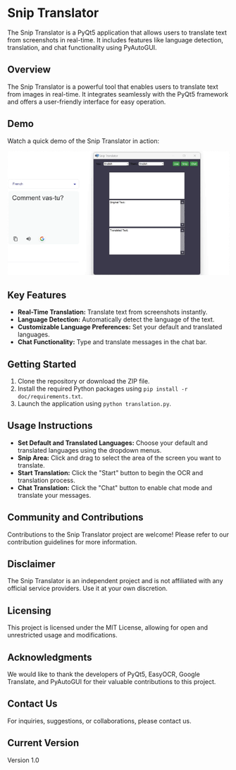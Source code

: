 # Snip Translator

The Snip Translator is a PyQt5 application that allows users to translate text from screenshots in real-time. It includes features like language detection, translation, and chat functionality using PyAutoGUI.

## Overview

The Snip Translator is a powerful tool that enables users to translate text from images in real-time. It integrates seamlessly with the PyQt5 framework and offers a user-friendly interface for easy operation.

## Demo

Watch a quick demo of the Snip Translator in action:

![Demo Snip](doc/Demo-Snip.gif)

## Key Features

- **Real-Time Translation:** Translate text from screenshots instantly.
- **Language Detection:** Automatically detect the language of the text.
- **Customizable Language Preferences:** Set your default and translated languages.
- **Chat Functionality:** Type and translate messages in the chat bar.

## Getting Started

1. Clone the repository or download the ZIP file.
2. Install the required Python packages using `pip install -r doc/requirements.txt`.
3. Launch the application using `python translation.py`.

## Usage Instructions

- **Set Default and Translated Languages:** Choose your default and translated languages using the dropdown menus.
- **Snip Area:** Click and drag to select the area of the screen you want to translate.
- **Start Translation:** Click the "Start" button to begin the OCR and translation process.
- **Chat Translation:** Click the "Chat" button to enable chat mode and translate your messages.

## Community and Contributions

Contributions to the Snip Translator project are welcome! Please refer to our contribution guidelines for more information.

## Disclaimer

The Snip Translator is an independent project and is not affiliated with any official service providers. Use it at your own discretion.

## Licensing

This project is licensed under the MIT License, allowing for open and unrestricted usage and modifications.

## Acknowledgments

We would like to thank the developers of PyQt5, EasyOCR, Google Translate, and PyAutoGUI for their valuable contributions to this project.

## Contact Us

For inquiries, suggestions, or collaborations, please contact us.

## Current Version

Version 1.0
